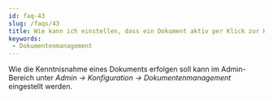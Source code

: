 ```yaml
---
id: faq-43
slug: /faqs/43
title: Wie kann ich einstellen, dass ein Dokument aktiv per Klick zur Kenntnis genommen werden muss und nicht nur per Aufruf des Dokuments
keywords:
 - Dokumentenmanagement
---
```

Wie die Kenntnisnahme eines Dokuments erfolgen soll kann im Admin-Bereich unter *Admin -> Konfiguration -> Dokumentenmanagement* eingestellt werden.